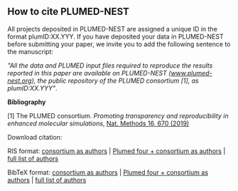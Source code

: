 How to cite PLUMED-NEST
-----------------------------
All projects deposited in PLUMED-NEST are assigned a unique ID in the format plumID:XX.YYY.
If you have deposited your data in PLUMED-NEST before submitting your paper, we invite you to add the following sentence to the manuscript:

*"All the data and PLUMED input files required to reproduce the results reported in this paper are available on PLUMED-NEST (www.plumed-nest.org), 
the public repository of the PLUMED consortium [1], as plumID:XX.YYY"*.

**Bibliography**

[1] The PLUMED consortium.
_Promoting transparency and reproducibility in enhanced molecular simulations_,
[Nat. Methods 16, 670 (2019)](https://doi.org/10.1038/s41592-019-0506-8)

Download citation:

RIS format: [consortium as authors](bib/plumednest.ris) | [Plumed four + consortium as authors](bib/plumednest4.ris) | [full list of authors](bib/plumednest_full.ris)

BibTeX format: [consortium as authors](bib/plumednest.ris) | [Plumed four + consortium as authors](bib/plumednest4.ris) | [full list of authors](bib/plumednest_full.ris)


